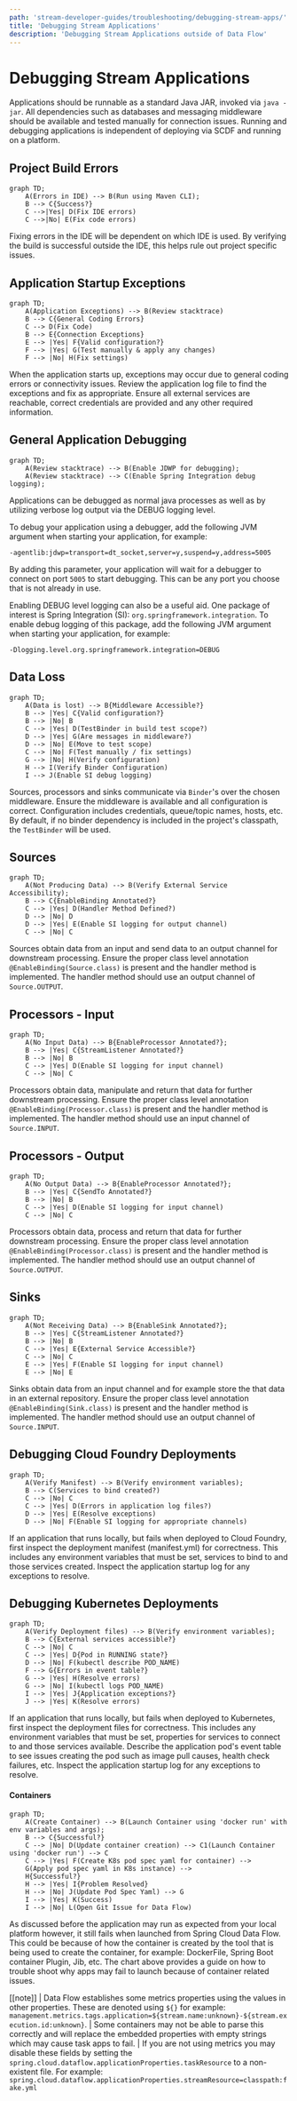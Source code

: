 ```yaml
---
path: 'stream-developer-guides/troubleshooting/debugging-stream-apps/'
title: 'Debugging Stream Applications'
description: 'Debugging Stream Applications outside of Data Flow'
---
```


# Debugging Stream Applications

Applications should be runnable as a standard Java JAR, invoked via `java -jar`.
All dependencies such as databases and messaging middleware should be available and tested manually for connection issues.
Running and debugging applications is independent of deploying via SCDF and running on a platform.

## Project Build Errors

```mermaid
graph TD;
    A(Errors in IDE) --> B(Run using Maven CLI);
    B --> C{Success?}
    C -->|Yes| D(Fix IDE errors)
    C -->|No| E(Fix code errors)
```

Fixing errors in the IDE will be dependent on which IDE is used.
By verifying the build is successful outside the IDE, this helps rule out project specific issues.

## Application Startup Exceptions

```mermaid
graph TD;
    A(Application Exceptions) --> B(Review stacktrace)
    B --> C{General Coding Errors}
    C --> D(Fix Code)
    B --> E{Connection Exceptions}
    E --> |Yes| F{Valid configuration?}
    F --> |Yes| G(Test manually & apply any changes)
    F --> |No| H(Fix settings)
```

When the application starts up, exceptions may occur due to general coding errors or connectivity issues.
Review the application log file to find the exceptions and fix as appropriate.
Ensure all external services are reachable, correct credentials are provided and any other required information.

## General Application Debugging

```mermaid
graph TD;
    A(Review stacktrace) --> B(Enable JDWP for debugging);
    A(Review stacktrace) --> C(Enable Spring Integration debug logging);
```

Applications can be debugged as normal java processes as well as by utilizing verbose log output via the DEBUG logging level.

To debug your application using a debugger, add the following JVM argument when starting your application, for example:

`-agentlib:jdwp=transport=dt_socket,server=y,suspend=y,address=5005`

By adding this parameter, your application will wait for a debugger to connect on port `5005` to start debugging.
This can be any port you choose that is not already in use.

Enabling DEBUG level logging can also be a useful aid.
One package of interest is Spring Integration (SI): `org.springframework.integration`.
To enable debug logging of this package, add the following JVM argument when starting your application, for example:

`-Dlogging.level.org.springframework.integration=DEBUG`

## Data Loss

```mermaid
graph TD;
    A(Data is lost) --> B{Middleware Accessible?}
    B --> |Yes| C{Valid configuration?}
    B --> |No| B
    C --> |Yes| D(TestBinder in build test scope?)
    D --> |Yes| G(Are messages in middleware?)
    D --> |No| E(Move to test scope)
    C --> |No| F(Test manually / fix settings)
    G --> |No| H(Verify configuration)
    H --> I(Verify Binder Configuration)
    I --> J(Enable SI debug logging)
```

Sources, processors and sinks communicate via `Binder`'s over the chosen middleware.
Ensure the middleware is available and all configuration is correct.
Configuration includes credentials, queue/topic names, hosts, etc.
By default, if no binder dependency is included in the project's classpath, the `TestBinder` will be used.

## Sources

```mermaid
graph TD;
    A(Not Producing Data) --> B(Verify External Service Accessibility);
    B --> C{EnableBinding Annotated?}
    C --> |Yes| D(Handler Method Defined?)
    D --> |No| D
    D --> |Yes| E(Enable SI logging for output channel)
    C --> |No| C
```

Sources obtain data from an input and send data to an output channel for downstream processing.
Ensure the proper class level annotation `@EnableBinding(Source.class)` is present and the handler method is implemented.
The handler method should use an output channel of `Source.OUTPUT`.

## Processors - Input

```mermaid
graph TD;
    A(No Input Data) --> B{EnableProcessor Annotated?};
    B --> |Yes| C{StreamListener Annotated?}
    B --> |No| B
    C --> |Yes| D(Enable SI logging for input channel)
    C --> |No| C
```

Processors obtain data, manipulate and return that data for further downstream processing.
Ensure the proper class level annotation `@EnableBinding(Processor.class)` is present and the handler method is implemented.
The handler method should use an input channel of `Source.INPUT`.

## Processors - Output

```mermaid
graph TD;
    A(No Output Data) --> B{EnableProcessor Annotated?};
    B --> |Yes| C{SendTo Annotated?}
    B --> |No| B
    C --> |Yes| D(Enable SI logging for input channel)
    C --> |No| C
```

Processors obtain data, process and return that data for further downstream processing.
Ensure the proper class level annotation `@EnableBinding(Processor.class)` is present and the handler method is implemented.
The handler method should use an output channel of `Source.OUTPUT`.

## Sinks

```mermaid
graph TD;
    A(Not Receiving Data) --> B{EnableSink Annotated?};
    B --> |Yes| C{StreamListener Annotated?}
    B --> |No| B
    C --> |Yes| E{External Service Accessible?}
    C --> |No| C
    E --> |Yes| F(Enable SI logging for input channel)
    E --> |No| E
```

Sinks obtain data from an input channel and for example store the that data in an external repository.
Ensure the proper class level annotation `@EnableBinding(Sink.class)` is present and the handler method is implemented.
The handler method should use an output channel of `Source.INPUT`.

## Debugging Cloud Foundry Deployments

```mermaid
graph TD;
    A(Verify Manifest) --> B(Verify environment variables);
    B --> C(Services to bind created?)
    C --> |No| C
    C --> |Yes| D(Errors in application log files?)
    D --> |Yes| E(Resolve exceptions)
    D --> |No| F(Enable SI logging for appropriate channels)
```

If an application that runs locally, but fails when deployed to Cloud Foundry, first inspect the deployment manifest (manifest.yml) for correctness.
This includes any environment variables that must be set, services to bind to and those services created.
Inspect the application startup log for any exceptions to resolve.

## Debugging Kubernetes Deployments

```mermaid
graph TD;
    A(Verify Deployment files) --> B(Verify environment variables);
    B --> C{External services accessible?}
    C --> |No| C
    C --> |Yes| D{Pod in RUNNING state?}
    D --> |No| F(kubectl describe POD_NAME)
    F --> G{Errors in event table?}
    G --> |Yes| H(Resolve errors)
    G --> |No| I(kubectl logs POD_NAME)
    I --> |Yes| J{Application exceptions?}
    J --> |Yes| K(Resolve errors)
```

If an application that runs locally, but fails when deployed to Kubernetes, first inspect the deployment files for correctness.
This includes any environment variables that must be set, properties for services to connect to and those services available.
Describe the application pod's event table to see issues creating the pod such as image pull causes, health check failures, etc.
Inspect the application startup log for any exceptions to resolve.

#### Containers

```mermaid
graph TD;
    A(Create Container) --> B(Launch Container using 'docker run' with env variables and args);
    B --> C{Successful?}
    C --> |No| D(Update container creation) --> C1(Launch Container using 'docker run') --> C
    C --> |Yes| F(Create K8s pod spec yaml for container) -->
    G(Apply pod spec yaml in K8s instance) -->
    H{Successful?}
    H --> |Yes| I{Problem Resolved}
    H --> |No| J(Update Pod Spec Yaml) --> G
    I --> |Yes| K(Success)
    I --> |No| L(Open Git Issue for Data Flow)
```

As discussed before the application may run as expected from your local platform however, it still fails when launched from Spring Cloud Data Flow.
This could be because of how the container is created by the tool that is being used to create the container, for example: DockerFile, Spring Boot container Plugin, Jib, etc.
The chart above provides a guide on how to trouble shoot why apps may fail to launch because of container related issues.

[[note]]
| Data Flow establishes some metrics properties using the values in other properties. These are denoted using `${}` for example: `management.metrics.tags.application=${stream.name:unknown}-${stream.execution.id:unknown}`.
| Some containers may not be able to parse this correctly and will replace the embedded properties with empty strings which may cause task apps to fail.
| If you are not using metrics you may disable these fields by setting the `spring.cloud.dataflow.applicationProperties.taskResource` to a non-existent file. For example: `spring.cloud.dataflow.applicationProperties.streamResource=classpath:fake.yml`
